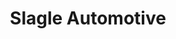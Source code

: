 ---
title: "Slagle Automotive"
url: /titusville/slagle-automotive-south-washinton-avenue/
shop: Autowerkstatt
---